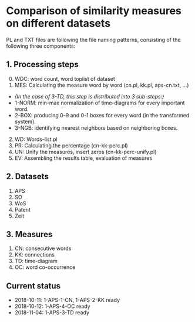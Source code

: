 # Comparison of similarity measures on different datasets

PL and TXT files are following the file naming patterns, consisting of the following three components:

## 1. Processing steps

0. WDC: word count, word toplist of dataset
1. MES: Calculating the measure word by word (cn.pl, kk.pl, aps-cn.txt, ...)
  - _(In the case of 3-TD, this step is distributed into 3 sub-steps:)_
  - 1-NORM: min-max normalization of time-diagrams for every important word.
  - 2-BOX: producing 0-9 and 0-1 boxes for every word (in the transformed system).
  - 3-NGB: identifying nearest neighbors based on neighboring boxes.
2. WD: Words-list.pl
3. PR: Calculating the percentage (cn-kk-perc.pl)
4. UN: Unify the measures, insert zeros (cn-kk-perc-unify.pl)
5. EV: Assembling the results table, evaluation of measures

## 2. Datasets

1. APS
2. SO
3. WoS
4. Patent
5. Zeit

## 3. Measures

1. CN: consecutive words
2. KK: connections
3. TD: time-diagram
4. OC: word co-occurrence

## Current status

- 2018-10-11: 1-APS-1-CN, 1-APS-2-KK ready
- 2018-10-12: 1-APS-4-OC ready
- 2018-11-04: 1-APS-3-TD ready

